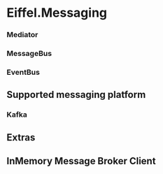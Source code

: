 # Eiffel.Messaging

### Mediator

### MessageBus

### EventBus

## Supported messaging platform

### Kafka

## Extras

## InMemory Message Broker Client
